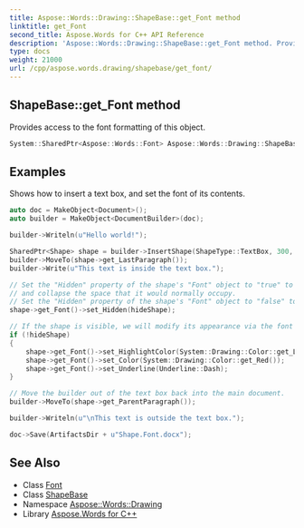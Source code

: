 ```yaml
---
title: Aspose::Words::Drawing::ShapeBase::get_Font method
linktitle: get_Font
second_title: Aspose.Words for C++ API Reference
description: 'Aspose::Words::Drawing::ShapeBase::get_Font method. Provides access to the font formatting of this object in C++.'
type: docs
weight: 21000
url: /cpp/aspose.words.drawing/shapebase/get_font/
---
```

## ShapeBase::get_Font method


Provides access to the font formatting of this object.

```cpp
System::SharedPtr<Aspose::Words::Font> Aspose::Words::Drawing::ShapeBase::get_Font()
```


## Examples



Shows how to insert a text box, and set the font of its contents. 
```cpp
auto doc = MakeObject<Document>();
auto builder = MakeObject<DocumentBuilder>(doc);

builder->Writeln(u"Hello world!");

SharedPtr<Shape> shape = builder->InsertShape(ShapeType::TextBox, 300, 50);
builder->MoveTo(shape->get_LastParagraph());
builder->Write(u"This text is inside the text box.");

// Set the "Hidden" property of the shape's "Font" object to "true" to hide the text box from sight
// and collapse the space that it would normally occupy.
// Set the "Hidden" property of the shape's "Font" object to "false" to leave the text box visible.
shape->get_Font()->set_Hidden(hideShape);

// If the shape is visible, we will modify its appearance via the font object.
if (!hideShape)
{
    shape->get_Font()->set_HighlightColor(System::Drawing::Color::get_LightGray());
    shape->get_Font()->set_Color(System::Drawing::Color::get_Red());
    shape->get_Font()->set_Underline(Underline::Dash);
}

// Move the builder out of the text box back into the main document.
builder->MoveTo(shape->get_ParentParagraph());

builder->Writeln(u"\nThis text is outside the text box.");

doc->Save(ArtifactsDir + u"Shape.Font.docx");
```

## See Also

* Class [Font](../../../aspose.words/font/)
* Class [ShapeBase](../)
* Namespace [Aspose::Words::Drawing](../../)
* Library [Aspose.Words for C++](../../../)
